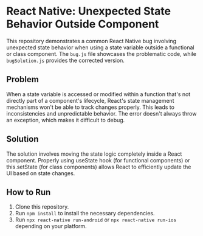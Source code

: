 # React Native: Unexpected State Behavior Outside Component

This repository demonstrates a common React Native bug involving unexpected state behavior when using a state variable outside a functional or class component. The `bug.js` file showcases the problematic code, while `bugSolution.js` provides the corrected version.

## Problem

When a state variable is accessed or modified within a function that's not directly part of a component's lifecycle, React's state management mechanisms won't be able to track changes properly.  This leads to inconsistencies and unpredictable behavior.  The error doesn't always throw an exception, which makes it difficult to debug.

## Solution

The solution involves moving the state logic completely inside a React component.  Properly using useState hook (for functional components) or this.setState (for class components) allows React to efficiently update the UI based on state changes.

## How to Run

1. Clone this repository.
2. Run `npm install` to install the necessary dependencies.
3. Run `npx react-native run-android` or `npx react-native run-ios` depending on your platform.